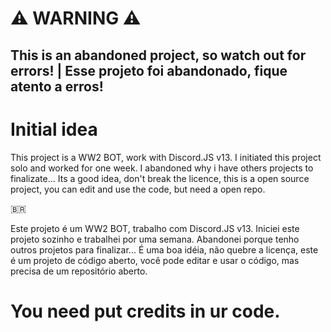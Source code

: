 # ⚠️ WARNING ⚠️
## This is an abandoned project, so watch out for errors! | Esse projeto foi abandonado, fique atento a erros!

# Initial idea

This project is a WW2 BOT, work with Discord.JS v13. I initiated this project solo and worked for one week. I abandoned why i have others projects to finalizate... Its a good idea, don't break the licence, this is a open source project, you can edit and use the code, but need a open repo.

🇧🇷

Este projeto é um WW2 BOT, trabalho com Discord.JS v13. Iniciei este projeto sozinho e trabalhei por uma semana. Abandonei porque tenho outros projetos para finalizar... É uma boa idéia, não quebre a licença, este é um projeto de código aberto, você pode editar e usar o código, mas precisa de um repositório aberto.


# You need put credits in ur code.
